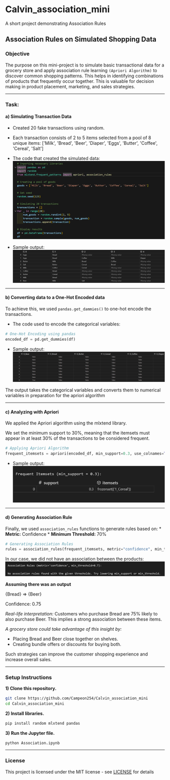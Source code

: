 # Calvin_association_mini
A short project demonstrating Association Rules

## Association Rules on Simulated Shopping Data

### Objective
The purpose on this mini-project is to simulate basic transactional data for a grocery store and apply association rule learning `(Apriori Algorithm)` to discover common shopping patterns. This helps in identifying combinations of products that frequently occur together. This is valuable for decision making in product placement, marketing, and sales strategies.

---

### Task:
#### a) Simulating Transaction  Data
* Created 20 fake transactions using random.
* Each transaction consists of 2 to 5 items selected from a pool of 8 unique items:
    ['Milk', 'Bread', 'Beer', 'Diaper', 'Eggs', 'Butter', 'Coffee', 'Cereal', 'Salt']

* The code that created the simulated data:  
![Simulated data code](image.png)

* Sample output:  
![Simulated data sample output](image-1.png)

---

#### b) Converting data to a One-Hot Encoded data
To achieve this, we used `pandas.get_dammies()` to one-hot encode the transactions.
* The code used to encode the categorical variables:
```python
# One-Hot Encoding using pandas
encoded_df = pd.get_dummies(df)
```

* Sample output:  
![One-hot encoded transactions](image-3.png)

The output takes the categorical variables and converts them to numerical variables in preparation for the apriori algorithm

---

#### c) Analyzing with Apriori
We applied the Apriori algorithm using the mlxtend library.

We set the minimum support to 30%, meaning that the itemsets must appear in at least 30% of the transactions to be considered frequent.

``` python
# Applying Apriori Algorithm
frequent_itemsets = apriori(encoded_df, min_support=0.3, use_colnames=True)
```
* Sample output:  
![Apriori algorithm sample output](image-4.png)

---

#### d) Generating Association Rule
Finally, we used `association_rules` functions to generate rules based on:
    * **Metric:** Confidence
    * **Minimum Threshold:** 70%

```python
# Generating Association Rules
rules = association_rules(frequent_itemsets, metric="confidence", min_threshold=0.7)
```
In our case, we did not have an association between the products: 
![Apriori rules output screenshot](image-5.png)

**Assuming there was an output**

{Bread} => {Beer}

Confidence: 0.75

*Real-life interpretation:*
Customers who purchase Bread are 75% likely to also purchase Beer. This implies a strong association between these items. 

*A grocery store could take advantage of this insight by:*
* Placing Bread and Beer close together on shelves.
* Creating bundle offers or discounts for buying both.

Such strategies can improve the customer shopping experience and increase overall sales.

---

### Setup Instructions

**1) Clone this repository.**
```bash
git clone https://github.com/Campeon254/Calvin_association_mini
cd Calvin_association_mini
```

**2) Install libraries.**
```python
pip install random mlxtend pandas
```

**3) Run the Jupyter file.**
```bash
python Association.ipynb
```
---

### License
This project is licensed under the MIT license - see [LICENSE](https://github.com/Campeon254/Calvin_association_mini/blob/b3d57ed2e84cab2cb1b767821ea06c62379d36c6/LICENSE) for details

